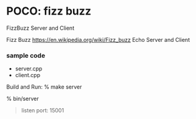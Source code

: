 POCO: fizz buzz
===============

FizzBuzz Server and Client

Fizz Buzz
https://en.wikipedia.org/wiki/Fizz_buzz 
Echo Server and Client


### sample code
- server.cpp
- client.cpp 

Build and Run:
% make server

% bin/server
> listen port:  15001


